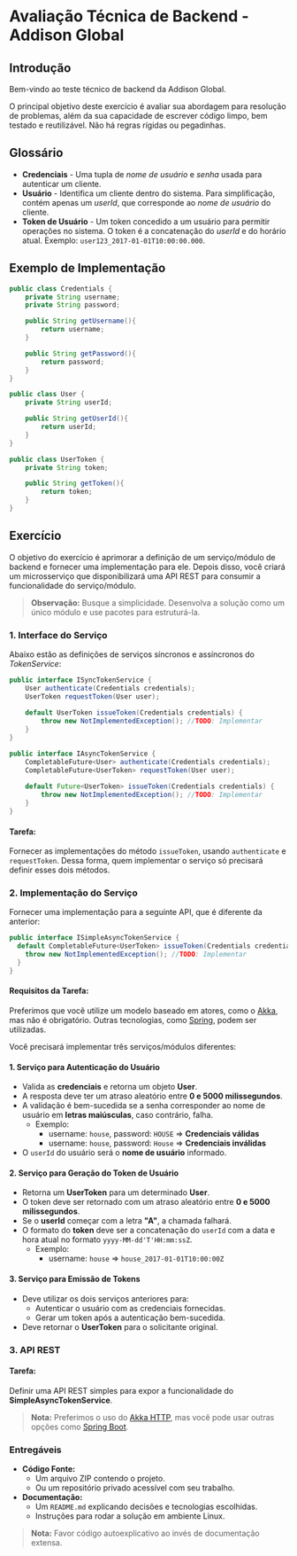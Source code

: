 # Avaliação Técnica de Backend - Addison Global

## Introdução

Bem-vindo ao teste técnico de backend da Addison Global.

O principal objetivo deste exercício é avaliar sua abordagem para resolução de problemas, além da sua capacidade de escrever código limpo, bem testado e reutilizável. Não há regras rígidas ou pegadinhas.

## Glossário

* **Credenciais** - Uma tupla de _nome de usuário_ e _senha_ usada para autenticar um cliente.
* **Usuário** - Identifica um cliente dentro do sistema. Para simplificação, contém apenas um _userId_, que corresponde ao _nome de usuário_ do cliente.
* **Token de Usuário** - Um token concedido a um usuário para permitir operações no sistema. O token é a concatenação do _userId_ e do horário atual. Exemplo: `user123_2017-01-01T10:00:00.000`.

## Exemplo de Implementação

```java
public class Credentials {
    private String username;
    private String password;

    public String getUsername(){
        return username;
    }

    public String getPassword(){
        return password;
    }
}

public class User {
    private String userId;

    public String getUserId(){
        return userId;
    }
}

public class UserToken {
    private String token;

    public String getToken(){
        return token;
    }
}
```

## Exercício

O objetivo do exercício é aprimorar a definição de um serviço/módulo de backend e fornecer uma implementação para ele. Depois disso, você criará um microsserviço que disponibilizará uma API REST para consumir a funcionalidade do serviço/módulo.

> **Observação:** Busque a simplicidade. Desenvolva a solução como um único módulo e use pacotes para estruturá-la.

### 1. Interface do Serviço

Abaixo estão as definições de serviços síncronos e assíncronos do _TokenService_:

```java
public interface ISyncTokenService {
    User authenticate(Credentials credentials);
    UserToken requestToken(User user);
    
    default UserToken issueToken(Credentials credentials) {
        throw new NotImplementedException(); //TODO: Implementar
    }
}
```

```java
public interface IAsyncTokenService {
    CompletableFuture<User> authenticate(Credentials credentials);
    CompletableFuture<UserToken> requestToken(User user);
    
    default Future<UserToken> issueToken(Credentials credentials) {
        throw new NotImplementedException(); //TODO: Implementar
    }
}
```

#### **Tarefa:**
Fornecer as implementações do método `issueToken`, usando `authenticate` e `requestToken`. Dessa forma, quem implementar o serviço só precisará definir esses dois métodos.

### 2. Implementação do Serviço

Fornecer uma implementação para a seguinte API, que é diferente da anterior:

```java
public interface ISimpleAsyncTokenService {
  default CompletableFuture<UserToken> issueToken(Credentials credentials) {
    throw new NotImplementedException(); //TODO: Implementar
  }
}
```

#### **Requisitos da Tarefa:**

Preferimos que você utilize um modelo baseado em atores, como o [Akka](https://akka.io/), mas não é obrigatório. Outras tecnologias, como [Spring](https://spring.io/), podem ser utilizadas.

Você precisará implementar três serviços/módulos diferentes:

#### 1. **Serviço para Autenticação do Usuário**
* Valida as **credenciais** e retorna um objeto **User**.
* A resposta deve ter um atraso aleatório entre **0 e 5000 milissegundos**.
* A validação é bem-sucedida se a senha corresponder ao nome de usuário em **letras maiúsculas**, caso contrário, falha.
  * Exemplo:
    * username: `house`, password: `HOUSE` => **Credenciais válidas**
    * username: `house`, password: `House` => **Credenciais inválidas**
* O `userId` do usuário será o **nome de usuário** informado.

#### 2. **Serviço para Geração do Token de Usuário**
* Retorna um **UserToken** para um determinado **User**.
* O token deve ser retornado com um atraso aleatório entre **0 e 5000 milissegundos**.
* Se o **userId** começar com a letra **"A"**, a chamada falhará.
* O formato do **token** deve ser a concatenação do `userId` com a data e hora atual no formato `yyyy-MM-dd'T'HH:mm:ssZ`.
  * Exemplo:
    * username: `house` => `house_2017-01-01T10:00:00Z`

#### 3. **Serviço para Emissão de Tokens**
* Deve utilizar os dois serviços anteriores para:
  * Autenticar o usuário com as credenciais fornecidas.
  * Gerar um token após a autenticação bem-sucedida.
* Deve retornar o **UserToken** para o solicitante original.

### 3. API REST

#### **Tarefa:**
Definir uma API REST simples para expor a funcionalidade do **SimpleAsyncTokenService**.

> **Nota:** Preferimos o uso do [Akka HTTP](https://doc.akka.io/docs/akka-http/current/java/http/), mas você pode usar outras opções como [Spring Boot](https://projects.spring.io/spring-boot/).

### Entregáveis

* **Código Fonte:**
  * Um arquivo ZIP contendo o projeto.
  * Ou um repositório privado acessível com seu trabalho.
* **Documentação:**
  * Um `README.md` explicando decisões e tecnologias escolhidas.
  * Instruções para rodar a solução em ambiente Linux.
  
> **Nota:** Favor código autoexplicativo ao invés de documentação extensa.


